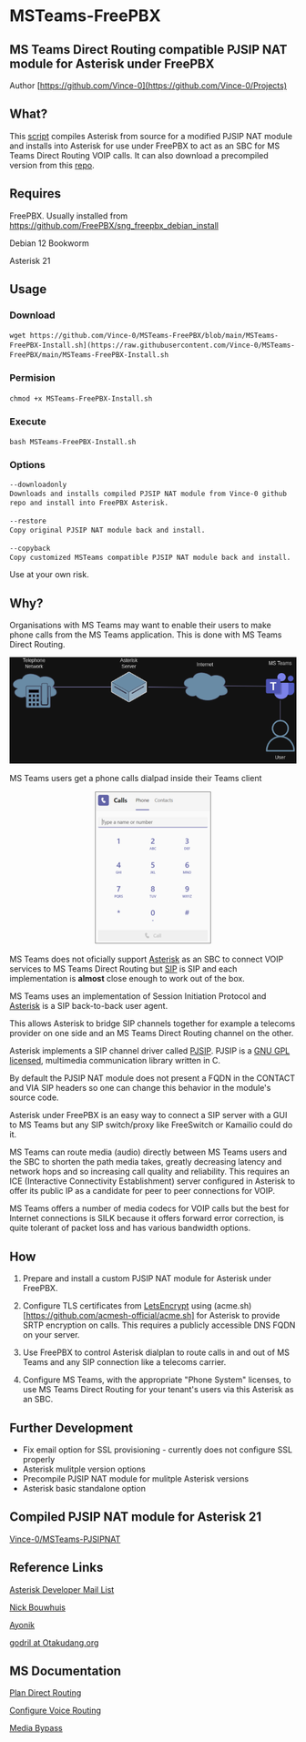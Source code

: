 # MSTeams-FreePBX
## MS Teams Direct Routing compatible PJSIP NAT module for Asterisk under FreePBX

Author [https://github.com/Vince-0](https://github.com/Vince-0/Projects)

## What?
This [script](https://github.com/Vince-0/MSTeams-FreePBX/blob/main/MSTeams-FreePBX-Install.sh) compiles Asterisk from source for a modified PJSIP NAT module and installs into Asterisk for use under FreePBX to act as an SBC for MS Teams Direct Routing VOIP calls. It can also download a precompiled version from this [repo](https://github.com/Vince-0/MSTeams-PJSIPNAT).
  
## Requires
FreePBX. Usually installed from https://github.com/FreePBX/sng_freepbx_debian_install

Debian 12 Bookworm

Asterisk 21

## Usage
### Download

`wget https://github.com/Vince-0/MSTeams-FreePBX/blob/main/MSTeams-FreePBX-Install.sh](https://raw.githubusercontent.com/Vince-0/MSTeams-FreePBX/main/MSTeams-FreePBX-Install.sh`

### Permision

`chmod +x MSTeams-FreePBX-Install.sh`

### Execute

`bash MSTeams-FreePBX-Install.sh`

### Options
```
--downloadonly
Downloads and installs compiled PJSIP NAT module from Vince-0 github repo and install into FreePBX Asterisk.

--restore
Copy original PJSIP NAT module back and install.

--copyback
Copy customized MSTeams compatible PJSIP NAT module back and install.
```

Use at your own risk.

## Why?
Organisations with MS Teams may want to enable their users to make phone calls from the MS Teams application. This is done with MS Teams Direct Routing.
<p align="center">
<img src="https://github.com/Vince-0/MSTeams-FreePBX/blob/9660cbc6282b76b1156d93897cc81612802bca68/MSTEAMS-Asterisk.png" />
</p>

MS Teams users get a phone calls dialpad inside their Teams client
<p align="center">
<img src="https://github.com/Vince-0/MSTeams-FreePBX/blob/bfe585223027dddd8220907ff325088090d5cb41/MSTeams-dialpad2.png" />
</p>


MS Teams does not oficially support [Asterisk](https://en.wikipedia.org/wiki/Asterisk_(PBX)) as an SBC to connect VOIP services to MS Teams Direct Routing but [SIP](https://en.wikipedia.org/wiki/Session_Initiation_Protocol) is SIP and each implementation is **almost** close enough to work out of the box.

MS Teams uses an implementation of Session Initiation Protocol and [Asterisk](https://www.asterisk.org/) is a SIP back-to-back user agent. 

This allows Asterisk to bridge SIP channels together for example a telecoms provider on one side and an MS Teams Direct Routing channel on the other.

Asterisk implements a SIP channel driver called [PJSIP](https://github.com/pjsip/pjproject). PJSIP is a [GNU GPL](https://www.gnu.org/) [licensed](https://docs.pjsip.org/en/latest/overview/license_pjsip.html), multimedia communication library written in C.

By default the PJSIP NAT module does not present a FQDN in the CONTACT and VIA SIP headers so one can change this behavior in the module's source code.

Asterisk under FreePBX is an easy way to connect a SIP server with a GUI to MS Teams but any SIP switch/proxy like FreeSwitch or Kamailio could do it.

MS Teams can route media (audio) directly between MS Teams users and the SBC to shorten the path media takes, greatly decreasing latency and network hops and so increasing call quality and reliability. This requires an ICE (Interactive Connectivity Establishment) server configured in Asterisk to offer its public IP as a candidate for peer to peer connections for VOIP.

MS Teams offers a number of media codecs for VOIP calls but the best for Internet connections is SILK because it offers forward error correction, is quite tolerant of packet loss and has various bandwidth options.

## How

1. Prepare and install a custom PJSIP NAT module for Asterisk under FreePBX.

2. Configure TLS certificates from [LetsEncrypt](https://letsencrypt.org/) using (acme.sh)[https://github.com/acmesh-official/acme.sh] for Asterisk to provide SRTP encryption on calls. This requires a publicly accessible DNS FQDN on your server.
  
3. Use FreePBX to control Asterisk dialplan to route calls in and out of MS Teams and any SIP connection like a telecoms carrier.

4. Configure MS Teams, with the appropriate "Phone System" licenses, to use MS Teams Direct Routing for your tenant's users via this Asterisk as an SBC.

## Further Development

- Fix email option for SSL provisioning - currently does not configure SSL properly
- Asterisk mulitple version options
- Precompile PJSIP NAT module for mulitple Asterisk versions
- Asterisk basic standalone option

## Compiled PJSIP NAT module for Asterisk 21

[Vince-0/MSTeams-PJSIPNAT](https://github.com/Vince-0/MSTeams-PJSIPNAT)

## Reference Links

[Asterisk Developer Mail List](https://asterisk-dev.digium.narkive.com/ucZYhaLE/asterisk-16-pjsip-invite-contact-field-and-fqdn#post12)

[Nick Bouwhuis](https://nick.bouwhuis.net/posts/2022-01-02-asterisk-as-a-teams-sbc)

[Ayonik](https://www.ayonik.de/blog/item/90-microsoft-teams-direct-routing-with-asterisk-pbx)

[godril at Otakudang.org](https://www.otakudang.org/?p=969)


## MS Documentation

[Plan Direct Routing](https://learn.microsoft.com/en-us/microsoftteams/direct-routing-border-controllers)

[Configure Voice Routing](https://learn.microsoft.com/en-us/microsoftteams/direct-routing-configure#configure-voice-routing)

[Media Bypass](https://learn.microsoft.com/en-us/microsoftteams/direct-routing-plan-media-bypass)




